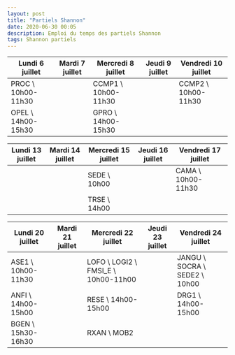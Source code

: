 ```yaml
---
layout: post
title: "Partiels Shannon"
date: 2020-06-30 00:05
description: Emploi du temps des partiels Shannon
tags: Shannon partiels
---
```


|Lundi 6 juillet|Mardi 7 juillet|Mercredi 8 juillet|Jeudi 9 juillet|Vendredi 10 juillet|
|---------------|---------------|------------------|---------------|-------------------|
|PROC \\ 10h00-11h30|   |CCMP1 \\ 10h00-11h30|   |CCMP2 \\ 10h00-11h30|
|OPEL \\ 14h00-15h30|   |GPRO \\ 14h00-15h30|   |   |

|Lundi 13 juillet|Mardi 14 juillet|Mercredi 15 juillet|Jeudi 16 juillet|Vendredi 17 juillet|
|----------------|----------------|-------------------|----------------|-------------------|
|                |                |SEDE \\ 10h00      |                |CAMA \\ 10h00-11h30|
|                |                |TRSE \\ 14h00      |                |                   |

|Lundi 20 juillet|Mardi 21 juillet|Mercredi 22 juillet|Jeudi 23 juillet|Vendredi 24 juillet|
|----------------|----------------|-------------------|----------------|-------------------|
|ASE1 \\ 10h00-11h30||LOFO \\ LOGI2 \\ FMSI\_E \\ 10h00-11h00||JANGU \\ SOCRA \\ SEDE2 \\ 10h00|
|ANFI \\ 14h00-15h00||RESE \\ 14h00-15h00||DRG1 \\ 14h00-15h00|
|BGEN \\ 15h30-16h30||RXAN \\ MOB2|||
